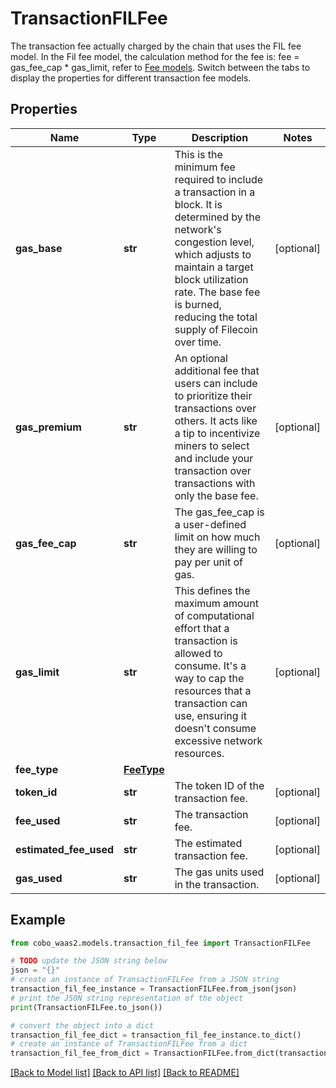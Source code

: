 # TransactionFILFee

The transaction fee actually charged by the chain that uses the FIL fee model.  In the Fil fee model, the calculation method for the fee is: fee = gas_fee_cap * gas_limit, refer to [Fee models](https://www.cobo.com/developers/v2/guides/transactions/estimate-fees#fee-models).  Switch between the tabs to display the properties for different transaction fee models. 

## Properties

Name | Type | Description | Notes
------------ | ------------- | ------------- | -------------
**gas_base** | **str** | This is the minimum fee required to include a transaction in a block. It is determined by the network&#39;s congestion level, which adjusts to maintain a target block utilization rate. The base fee is burned, reducing the total supply of Filecoin over time. | [optional] 
**gas_premium** | **str** | An optional additional fee that users can include to prioritize their transactions over others. It acts like a tip to incentivize miners to select and include your transaction over transactions with only the base fee. | [optional] 
**gas_fee_cap** | **str** | The gas_fee_cap is a user-defined limit on how much they are willing to pay per unit of gas. | [optional] 
**gas_limit** | **str** | This defines the maximum amount of computational effort that a transaction is allowed to consume. It&#39;s a way to cap the resources that a transaction can use, ensuring it doesn&#39;t consume excessive network resources. | [optional] 
**fee_type** | [**FeeType**](FeeType.md) |  | 
**token_id** | **str** | The token ID of the transaction fee. | [optional] 
**fee_used** | **str** | The transaction fee. | [optional] 
**estimated_fee_used** | **str** | The estimated transaction fee. | [optional] 
**gas_used** | **str** | The gas units used in the transaction. | [optional] 

## Example

```python
from cobo_waas2.models.transaction_fil_fee import TransactionFILFee

# TODO update the JSON string below
json = "{}"
# create an instance of TransactionFILFee from a JSON string
transaction_fil_fee_instance = TransactionFILFee.from_json(json)
# print the JSON string representation of the object
print(TransactionFILFee.to_json())

# convert the object into a dict
transaction_fil_fee_dict = transaction_fil_fee_instance.to_dict()
# create an instance of TransactionFILFee from a dict
transaction_fil_fee_from_dict = TransactionFILFee.from_dict(transaction_fil_fee_dict)
```
[[Back to Model list]](../README.md#documentation-for-models) [[Back to API list]](../README.md#documentation-for-api-endpoints) [[Back to README]](../README.md)



